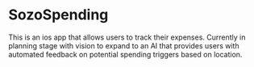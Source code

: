 # SozoSpending
This is an ios app that allows users to track their expenses. Currently in planning stage with vision to expand to an AI that provides users with automated feedback on potential spending triggers based on location. 

